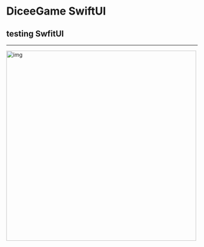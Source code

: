 #  DiceeGame SwiftUI

## testing SwfitUI

---

<img src="EmojiGame/RollGame.png" alt="img" width="500"/>


